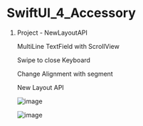 # SwiftUI_4_Accessory


1. Project - NewLayoutAPI

   MultiLine TextField with ScrollView

   Swipe to close Keyboard

   Change Alignment with segment

   New Layout API


   ![image](https://user-images.githubusercontent.com/43421834/200169529-67b604e5-dfd9-416a-9d36-570925f755e8.png)

   ![image](https://user-images.githubusercontent.com/43421834/200169545-27f7ce10-bbe7-452b-a271-369ef0004f2b.png)

